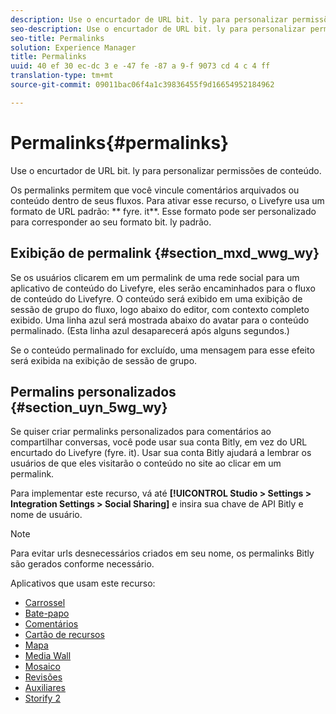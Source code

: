 ```yaml
---
description: Use o encurtador de URL bit. ly para personalizar permissões de conteúdo.
seo-description: Use o encurtador de URL bit. ly para personalizar permissões de conteúdo.
seo-title: Permalinks
solution: Experience Manager
title: Permalinks
uuid: 40 ef 30 ec-dc 3 e -47 fe -87 a 9-f 9073 cd 4 c 4 ff
translation-type: tm+mt
source-git-commit: 09011bac06f4a1c39836455f9d16654952184962

---
```



# Permalinks{#permalinks}

Use o encurtador de URL bit. ly para personalizar permissões de conteúdo.

Os permalinks permitem que você vincule comentários arquivados ou conteúdo dentro de seus fluxos. Para ativar esse recurso, o Livefyre usa um formato de URL padrão: ** fyre. it**. Esse formato pode ser personalizado para corresponder ao seu formato bit. ly padrão.

## Exibição de permalink {#section_mxd_wwg_wy}

Se os usuários clicarem em um permalink de uma rede social para um aplicativo de conteúdo do Livefyre, eles serão encaminhados para o fluxo de conteúdo do Livefyre. O conteúdo será exibido em uma exibição de sessão de grupo do fluxo, logo abaixo do editor, com contexto completo exibido. Uma linha azul será mostrada abaixo do avatar para o conteúdo permalinado. (Esta linha azul desaparecerá após alguns segundos.)

Se o conteúdo permalinado for excluído, uma mensagem para esse efeito será exibida na exibição de sessão de grupo.

## Permalins personalizados {#section_uyn_5wg_wy}

Se quiser criar permalinks personalizados para comentários ao compartilhar conversas, você pode usar sua conta Bitly, em vez do URL encurtado do Livefyre (fyre. it). Usar sua conta Bitly ajudará a lembrar os usuários de que eles visitarão o conteúdo no site ao clicar em um permalink.

Para implementar este recurso, vá até **[!UICONTROL Studio > Settings > Integration Settings > Social Sharing]** e insira sua chave de API Bitly e nome de usuário.

>[!NOTE]
>
>Para evitar urls desnecessários criados em seu nome, os permalinks Bitly são gerados conforme necessário.

Aplicativos que usam este recurso:

* [Carrossel](/help/using/c-about-apps/c-carousel-app/c-carousel-app.md#c_carousel_app)
* [Bate-papo](/help/using/c-about-apps/c-chat-app/c-chat-app.md#c_chat_app)
* [Comentários](/help/using/c-about-apps/c-comments/c-comments.md)
* [Cartão de recursos](/help/using/c-about-apps/c-feature-card-app/c-feature-card-app.md#c_feature_card_app)
* [Mapa](/help/using/c-about-apps/c-map-app/c-map-app.md#c_map_app)
* [Media Wall](/help/using/c-about-apps/c-media-wall-app/c-media-wall-app.md#c_media_wall_app)
* [Mosaico](/help/using/c-about-apps/c-mosaic-app/c-mosaic-app.md#c_mosaic_app)
* [Revisões](/help/using/c-about-apps/c-reviews-app/c-reviews-app.md#c_reviews_app)
* [Auxiliares](/help/using/c-about-apps/c-sidenotes-app/c-sidenotes-app.md#c_sidenotes_app)
* [Storify 2](/help/using/c-about-apps/c-storify2/c-storify2.md#c_storify2)

